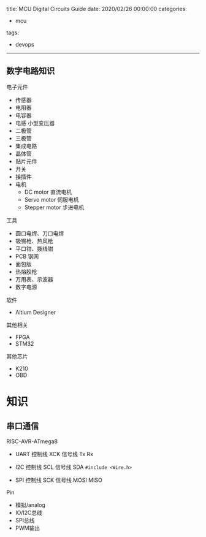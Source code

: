 title: MCU Digital Circuits Guide
date: 2020/02/26 00:00:00
categories:

 - mcu

tags:
 - devops 



---

## 数字电路知识

电子元件

* 传感器
* 电阻器
* 电容器
* 电感 小型变压器
* 二极管
* 三极管
* 集成电路
* 晶体管
* 贴片元件
* 开关
* 接插件
* 电机
  * DC motor 直流电机
  * Servo motor 伺服电机
  * Stepper motor 步进电机

工具

* 圆口电焊、刀口电焊
* 吸锡枪、热风枪
* 平口钳、拨线钳
* PCB 钢网
* 面包版
* 热熔胶枪
* 万用表、示波器
* 数字电源

软件

* Altium Designer

其他相关

* FPGA
* STM32

其他芯片

* K210
* OBD

# 知识

## 串口通信

RISC-AVR-ATmega8

* UART 控制线 XCK 信号线 Tx Rx

* I2C 控制线 SCL 信号线 SDA `#include <Wire.h>`
* SPI 控制线 SCK 信号线 MOSI MISO

Pin

* 模拟/analog
* IO/I2C总线
* SPI总线
* PWM输出


